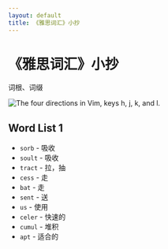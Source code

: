 ```yaml
---
layout: default
title: 《雅思词汇》小抄
---
```



# 《雅思词汇》小抄

词根、词缀

<img src="images/hjkl.png" alt="The four directions in Vim, keys h, j, k, and l."/>

## Word List 1
* `sorb` - 吸收
* `soult` - 吸收
* `tract` - 拉，抽
* `cess` - 走
* `bat` - 走
* `sent` - 送
* `us` - 使用
* `celer` - 快速的
* `cumul` - 堆积
* `apt` - 适合的

